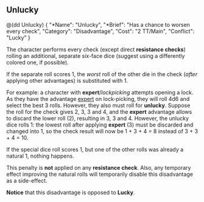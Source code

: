 ## Unlucky

@(dd Unlucky)
{ 
  "*Name": "Unlucky",
  "*Brief": "Has a chance to worsen every check",
  "Category": "Disadvantage",
  "Cost": "2 TT/Main",
  "Conflict": "Lucky"
}

The character performs every check (except direct **resistance checks**) 
rolling an additional, separate six-face dice (suggest using a 
differently colored one, if possible).

If the separate roll scores 1, the *worst* roll of the other die in the check
(*after* applying other advantages) is substituted with 1.

For example: a character with **expert**/*lockpicking* attempts opening a lock.
As they have the advantage [expert](#expert) on lock-picking, they will roll 4d6 
and select the best 3 rolls. However,
they also must roll for **unlucky**. Suppose the roll for the check gives
2, 3, 3 and 4, and the **expert** advantage allows to discard the lower roll (2),
resulting in 3, 3 and 4. However, the unlucky dice rolls 1: 
the lowest roll after applying **expert** (3) must be discarded
and changed into 1, so the check result will now be 1 + 3 + 4 = 8 instead of
3 + 3 + 4 = 10.

If the special dice roll scores 1, but one of the other rolls was already
a natural 1, nothing happens.

This penalty is **not** applied on any **resistance check**. Also, any
temporary effect improving the natural rolls will temporarily disable
this disadvantage as a side-effect.

**Notice** that this disadvantage is opposed to **Lucky**.

